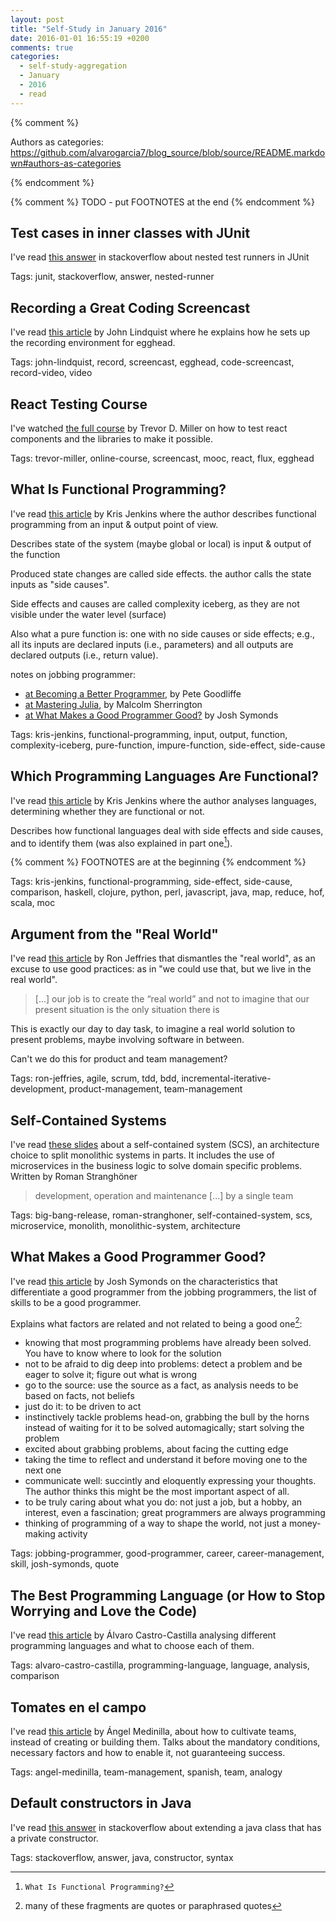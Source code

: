 ```yaml
---
layout: post
title: "Self-Study in January 2016"
date: 2016-01-01 16:55:19 +0200
comments: true
categories: 
  - self-study-aggregation
  - January
  - 2016
  - read
---
```


{% comment %}  

Authors as categories: https://github.com/alvarogarcia7/blog_source/blob/source/README.markdown#authors-as-categories

{% endcomment %}

{% comment %}
	TODO - put FOOTNOTES at the end
{% endcomment %}

[^1]: ``What Is Functional Programming?``
[^2]: many of these fragments are quotes or paraphrased quotes

## Test cases in inner classes with JUnit

I've read [this answer][test-inner-class-junit] in stackoverflow about nested test runners in JUnit

Tags: junit, stackoverflow, answer, nested-runner

[test-inner-class-junit]: http://stackoverflow.com/questions/8758294/test-cases-in-inner-classes-with-junit

## Recording a Great Coding Screencast

I've read [this article][recording-screencast] by John Lindquist where he explains how he sets up the recording environment for egghead.

Tags: john-lindquist, record, screencast, egghead, code-screencast, record-video, video

[recording-screencast]: https://egghead.io/articles/recording-a-great-coding-screencast

## React Testing Course

I've watched [the full course][react-testing-course] by Trevor D. Miller on how to test react components and the libraries to make it possible.

Tags: trevor-miller, online-course, screencast, mooc, react, flux, egghead

[react-testing-course]: https://egghead.io/lessons/react-testing-jsx-error-diffs

## What Is Functional Programming?

I've read [this article][what-is-fp] by Kris Jenkins where the author describes functional programming from an input & output point of view.

Describes state of the system (maybe global or local) is input & output of the function

Produced state changes are called side effects. the author calls the state inputs as "side causes".

Side effects and causes are called complexity iceberg, as they are not visible under the water level (surface)

Also what a pure function is: one with no side causes or side effects; e.g., all its inputs are declared inputs (i.e., parameters) and all outputs are declared outputs (i.e., return value).

notes on jobbing programmer:

  * [at Becoming a Better Programmer](https://www.safaribooksonline.com/library/view/becoming-a-better/9781491905562/ch32.html), by Pete Goodliffe
  * [at Mastering Julia](https://books.google.es/books?id=P-09CgAAQBAJ&pg=PA67&lpg=PA67&dq=%22jobbing+programmer%22&source=bl&ots=U6Gvi9OSda&sig=J4qWDUtnk768SMjAK3yuEeWUv5Y&hl=es&sa=X&ved=0ahUKEwjz58K615DKAhUFVRQKHfyhAZAQ6AEIOTAE#v=onepage&q=%22jobbing%20programmer%22&f=false), by Malcolm Sherrington
  * [at What Makes a Good Programmer Good?](http://joshsymonds.com/blog/2013/11/03/what-makes-a-good-programmer-good/) by Josh Symonds

Tags: kris-jenkins, functional-programming, input, output, function, complexity-iceberg, pure-function, impure-function, side-effect, side-cause

[what-is-fp]: http://blog.jenkster.com/2015/12/what-is-functional-programming.html

## Which Programming Languages Are Functional?

I've read [this article][what-languages-are-functional] by Kris Jenkins where the author analyses languages, determining whether they are functional or not.

Describes how functional languages deal with side effects and side causes, and to identify them (was also explained in part one[^1]).

{% comment %}
	FOOTNOTES are at the beginning
{% endcomment %}

Tags: kris-jenkins, functional-programming, side-effect, side-cause, comparison, haskell, clojure, python, perl, javascript, java, map, reduce, hof, scala, moc

[what-languages-are-functional]: http://blog.jenkster.com/2015/12/which-programming-languages-are-functional.html

## Argument from the "Real World"

I've read [this article][argument-real-world] by Ron Jeffries that dismantles the "real world", as an excuse to use good practices: as in "we could use that, but we live in the real world".

>  [...] our job is to create the “real world” and not to imagine that our present situation is the only situation there is

This is exactly our day to day task, to imagine a real world solution to present problems, maybe involving software in between.

Can't we do this for product and team management?

Tags: ron-jeffries, agile, scrum, tdd, bdd, incremental-iterative-development, product-management, team-management

[argument-real-world]: http://ronjeffries.com/xprog/articles/argument-from-the-real-world/

## Self-Contained Systems

I've read [these slides][scs-slides] about a self-contained system (SCS), an architecture choice to split monolithic systems in parts. It includes the use of microservices in the business logic to solve domain specific problems. Written by Roman Stranghöner

> development, operation and maintenance [...] by a single team

Tags: big-bang-release, roman-stranghoner, self-contained-system, scs, microservice, monolith, monolithic-system, architecture

[scs-slides]: https://speakerdeck.com/rstrangh/self-contained-systems-1

## What Makes a Good Programmer Good?

I've read [this article][what-makes-programmer-good] by Josh Symonds on the characteristics that differentiate a good programmer from the jobbing programmers, the list of skills to be a good programmer.

Explains what factors are related and not related to being a good one[^2]:

  * knowing that most programming problems have already been solved. You have to know where to look for the solution
  * not to be afraid to dig deep into problems: detect a problem and be eager to solve it; figure out what is wrong
  * go to the source: use the source as a fact, as analysis needs to be based on facts, not beliefs
  * just do it: to be driven to act
  * instinctively tackle problems head-on, grabbing the bull by the horns instead of waiting for it to be solved automagically; start solving the problem
  * excited about grabbing problems, about facing the cutting edge
  * taking the time to reflect and understand it before moving one to the next one
  * communicate well: succintly and eloquently expressing your thoughts. The author thinks this might be the most important aspect of all.
  * to be truly caring about what you do: not just a job, but a hobby, an interest, even a fascination; great programmers are always programming
  * thinking of programming of a way to shape the world, not just a money-making activity

Tags: jobbing-programmer, good-programmer, career, career-management, skill, josh-symonds, quote

[what-makes-programmer-good]: http://joshsymonds.com/blog/2013/11/03/what-makes-a-good-programmer-good/

## The Best Programming Language (or How to Stop Worrying and Love the Code)

I've read [this article][best-pro-lang] by Álvaro Castro-Castilla analysing different programming languages and what to choose each of them.

Tags: alvaro-castro-castilla, programming-language, language, analysis, comparison

[best-pro-lang]: http://blog.fourthbit.com/2014/03/01/the-best-programming-language-or-how-to-stop-worrying-and-love-the-code

## Tomates en el campo

I've read [this article][tomates-en-campo] by Ángel Medinilla, about how to cultivate teams, instead of creating or building them. Talks about the mandatory conditions, necessary factors and how to enable it, not guaranteeing success.

Tags: angel-medinilla, team-management, spanish, team, analogy

[tomates-en-campo]: http://www.presionblogosferica.com/2011/02/20/tomates-en-el-campo/

## Default constructors in Java

I've read [this answer][java-private-constructor] in stackoverflow about extending a java class that has a private constructor.

Tags: stackoverflow, answer, java, constructor, syntax

[java-private-constructor]: http://stackoverflow.com/questions/17068389/default-constructors-in-java

